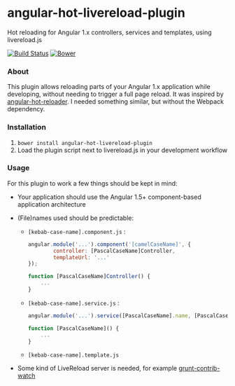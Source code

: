 # angular-hot-livereload-plugin
Hot reloading for Angular 1.x controllers, services and templates, using livereload.js

[![Build Status](https://travis-ci.org/tjisse/angular-hot-livereload-plugin.svg?branch=master)](https://travis-ci.org/tjisse/angular-hot-livereload-plugin) [![Bower](https://img.shields.io/bower/v/angular-hot-livereload-plugin.svg)](https://bower.io/search/?q=angular-hot-livereload-plugin)

### About
This plugin allows reloading parts of your Angular 1.x application while developing, without needing to trigger a full page reload. It was inspired by [angular-hot-reloader](https://github.com/honestica/angular-hot-reloader). I needed something similar, but without the Webpack dependency.

### Installation
1. `bower install angular-hot-livereload-plugin`
2. Load the plugin script next to livereload.js in your development workflow

### Usage
For this plugin to work a few things should be kept in mind:
  - Your application should use the Angular 1.5+ component-based application architecture
  - (File)names used should be predictable:
    - `[kebab-case-name].component.js` :
        ```js
        angular.module('...').component('[camelCaseName]', {
                controller: [PascalCaseName]Controller,
                templateUrl: '...'
        });

        function [PascalCaseName]Controller() {
            ...
        }
        ```
    - `[kebab-case-name].service.js` :
        ```js
        angular.module('...').service([PascalCaseName].name, [PascalCaseName]);

        function [PascalCaseName]() {
            ...
        }
        ```
    - `[kebab-case-name].template.js`
    
  - Some kind of LiveReload server is needed, for example [grunt-contrib-watch](https://github.com/gruntjs/grunt-contrib-watch)
